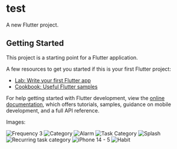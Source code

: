 # test

A new Flutter project.

## Getting Started

This project is a starting point for a Flutter application.

A few resources to get you started if this is your first Flutter project:

- [Lab: Write your first Flutter app](https://docs.flutter.dev/get-started/codelab)
- [Cookbook: Useful Flutter samples](https://docs.flutter.dev/cookbook)

For help getting started with Flutter development, view the
[online documentation](https://docs.flutter.dev/), which offers tutorials,
samples, guidance on mobile development, and a full API reference.

Images: 

![Frequency 3](https://github.com/harrisbasra/Habit_Building_App_Flutter/assets/101965956/049d10c0-a5e8-4636-8e0b-8fe24a185bb0)
![Category](https://github.com/harrisbasra/Habit_Building_App_Flutter/assets/101965956/e7cb670a-4a82-4bbd-840e-989264ea48fa)
![Alarm](https://github.com/harrisbasra/Habit_Building_App_Flutter/assets/101965956/44e2f046-4a85-4126-901a-4fe4f4d202b1)
![Task Category](https://github.com/harrisbasra/Habit_Building_App_Flutter/assets/101965956/63397d48-a0f8-494b-b834-7193f906388c)
![Splash](https://github.com/harrisbasra/Habit_Building_App_Flutter/assets/101965956/1a60c708-93cf-465a-a164-c1638b89c651)
![Recurring task category](https://github.com/harrisbasra/Habit_Building_App_Flutter/assets/101965956/1bd2eded-eba0-402e-a3b3-989de58c77eb)
![iPhone 14 - 5](https://github.com/harrisbasra/Habit_Building_App_Flutter/assets/101965956/57bcb694-51a2-4eea-ae46-343ad4e67a95)
![Habit](https://github.com/harrisbasra/Habit_Building_App_Flutter/assets/101965956/93a90cc6-b450-46ed-ae97-361665d494ac)
